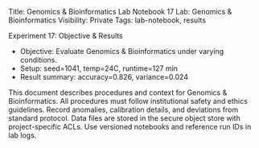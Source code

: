 Title: Genomics & Bioinformatics Lab Notebook 17
Lab: Genomics & Bioinformatics
Visibility: Private
Tags: lab-notebook, results

Experiment 17: Objective & Results
- Objective: Evaluate Genomics & Bioinformatics under varying conditions.
- Setup: seed=1041, temp=24C, runtime=127 min
- Result summary: accuracy=0.826, variance=0.024

This document describes procedures and context for Genomics & Bioinformatics.
All procedures must follow institutional safety and ethics guidelines.
Record anomalies, calibration details, and deviations from standard protocol.
Data files are stored in the secure object store with project-specific ACLs.
Use versioned notebooks and reference run IDs in lab logs.
